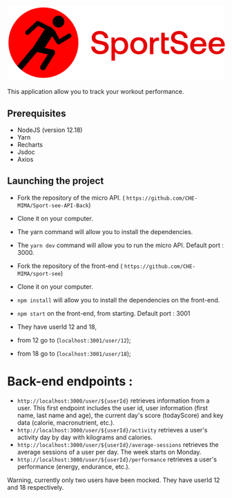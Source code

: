 ![Getting Started](./src/assets/logoSport.png)
   
This application allow you to track your workout performance.

## Prerequisites

- NodeJS (version 12.18)
- Yarn
- Recharts
- Jsdoc
- Axios



## Launching the project

- Fork the repository of the micro API.
( `https://github.com/CHE-MIMA/Sport-see-API-Back`)
- Clone it on your computer.
- The yarn command will allow you to install the dependencies.
- The `yarn dev` command will allow you to run the micro API.
  Default port : 3000.

- Fork the repository of the front-end ( `https://github.com/CHE-MIMA/sport-see`)
- Clone it on your computer.
- `npm install` will allow you to install the dependencies on the front-end.
- `npm start` on the front-end, from starting.
  Default port : 3001
- They have userId 12 and 18, 
- from 12 go to (`localhost:3001/user/12`);
- from 18 go to (`localhost:3001/user/18`);

# Back-end endpoints :

- `http://localhost:3000/user/${userId}` retrieves information from a user. This first endpoint includes the user id, user information (first name, last name and age), the current day's score (todayScore) and key data (calorie, macronutrient, etc.).
- `http://localhost:3000/user/${userId}/activity` retrieves a user's activity day by day with kilograms and calories.
- `http://localhost:3000/user/${userId}/average-sessions` retrieves the average sessions of a user per day. The week starts on Monday.
- `http://localhost:3000/user/${userId}/performance` retrieves a user's performance (energy, endurance, etc.).

Warning, currently only two users have been mocked. They have userId 12 and 18 respectively.
